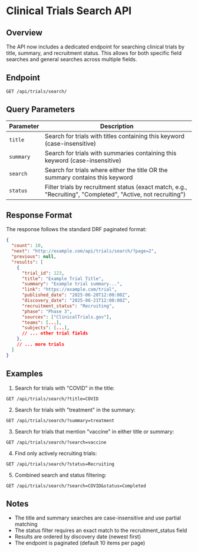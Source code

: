 # Clinical Trials Search API

## Overview
The API now includes a dedicated endpoint for searching clinical trials by title, summary, and recruitment status. This allows for both specific field searches and general searches across multiple fields.

## Endpoint

```
GET /api/trials/search/
```

## Query Parameters

| Parameter | Description |
|-----------|-------------|
| `title`   | Search for trials with titles containing this keyword (case-insensitive) |
| `summary` | Search for trials with summaries containing this keyword (case-insensitive) |
| `search`  | Search for trials where either the title OR the summary contains this keyword |
| `status`  | Filter trials by recruitment status (exact match, e.g., "Recruiting", "Completed", "Active, not recruiting") |

## Response Format
The response follows the standard DRF paginated format:

```json
{
  "count": 10,
  "next": "http://example.com/api/trials/search/?page=2",
  "previous": null,
  "results": [
    {
      "trial_id": 123,
      "title": "Example Trial Title",
      "summary": "Example trial summary...",
      "link": "https://example.com/trial",
      "published_date": "2025-06-20T12:00:00Z",
      "discovery_date": "2025-06-21T12:00:00Z",
      "recruitment_status": "Recruiting",
      "phase": "Phase 3",
      "sources": ["ClinicalTrials.gov"],
      "teams": [...],
      "subjects": [...],
      // ... other trial fields
    },
    // ... more trials
  ]
}
```

## Examples

1. Search for trials with "COVID" in the title:
```
GET /api/trials/search/?title=COVID
```

2. Search for trials with "treatment" in the summary:
```
GET /api/trials/search/?summary=treatment
```

3. Search for trials that mention "vaccine" in either title or summary:
```
GET /api/trials/search/?search=vaccine
```

4. Find only actively recruiting trials:
```
GET /api/trials/search/?status=Recruiting
```

5. Combined search and status filtering:
```
GET /api/trials/search/?search=COVID&status=Completed
```

## Notes
- The title and summary searches are case-insensitive and use partial matching
- The status filter requires an exact match to the recruitment_status field
- Results are ordered by discovery date (newest first)
- The endpoint is paginated (default 10 items per page)
